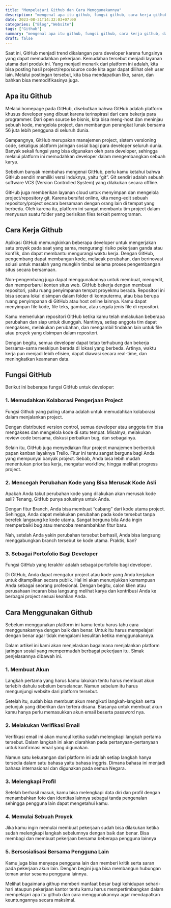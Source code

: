 ```yaml
---
title: "Mempelajari Github dan Cara Menggunakannya"
description: "mengenal apa itu github, fungsi github, cara kerja github, dan bagaaimana menggunakan github"
date: 2023-08-31T14:32:03+07:00
categories: ["Blog","Website"]
tags: ["Github"]
summary: "mengenal apa itu github, fungsi github, cara kerja github, dan bagaaimana menggunakan github"
draft: false
---
```


Saat ini, GitHub menjadi trend dikalangan para developer karena fungsinya yang dapat memudahkan pekerjaan. Kemudahan tersebut menjadi layanan utama dari produk ini. Yang menjadi menarik dari platform ini adalah, kita bisa posting hasil project/repo/source code kita agar dapat dilihat oleh user lain. Melalui postingan tersebut, kita bisa mendapatkan like, saran, dan bahkan bisa memodifikasinya juga.

## Apa itu Github
Melalui homepage pada GitHub, disebutkan bahwa GitHub adalah platform khusus developer yang dibuat karena terinspirasi dari cara bekerja para programmer. Dari open source ke bisnis, kita bisa meng-host dan meninjau sebuah kode, mengelola project, dan membangun perangkat lunak bersama 56 juta lebih pengguna di seluruh dunia.

Gampangnya, GitHub merupakan manajemen project, sistem versioning code, sekaligus platform jaringan sosial bagi para developer seluruh dunia. Banyak sekali fungsi yang bisa digunakan oleh para developer, sehingga melalui platform ini memudahkan developer dalam mengembangkan sebuah karya.

Sebelum banyak membahas mengenai GitHub, perlu kamu ketahui bahwa GitHub sendiri memiliki versi induknya, yaitu “git”. Git sendiri adalah sebuah software VCS (Version Controlled System) yang dilakukan secara offline.

GitHub juga memberikan layanan cloud untuk menyimpan dan mengelola project/repository git. Karena bersifat online, kita meng-edit sebuah repository/project secara bersamaan dengan orang lain di tempat yang berbeda. Oleh karena itu, platform ini sangat membantu tim project dalam menyusun suatu folder yang berisikan files terkait pemrograman.

## Cara Kerja Github
Aplikasi GitHub memungkinkan beberapa developer untuk mengerjakan satu proyek pada saat yang sama, mengurangi risiko pekerjaan ganda atau konflik, dan dapat membantu mengurangi waktu kerja. Dengan GitHub, pengembang dapat membangun kode, melacak perubahan, dan berinovasi solusi untuk masalah yang mungkin timbul selama proses pengembangan situs secara bersamaan. 

Non-pengembang juga dapat menggunakannya untuk membuat, mengedit, dan memperbarui konten situs web. GitHub bekerja dengan membuat repositori, yaitu ruang penyimpanan tempat proyekmu berada. Repositori ini bisa secara lokal disimpan dalam folder di komputermu, atau bisa berupa ruang penyimpanan di GitHub atau host online lainnya. Kamu dapat menyimpan file kode, file teks, gambar, atau segala jenis file di repositori. 

Kamu memerlukan repositori GitHub ketika kamu telah melakukan beberapa perubahan dan siap untuk diunggah. Nantinya, setiap anggota tim dapat mengakses, melakukan perubahan, dan mengambil tindakan lain untuk file atau proyek yang disimpan dalam repositori.

Dengan begitu, semua developer dapat tetap terhubung dan bekerja bersama-sama meskipun berada di lokasi yang berbeda. Artinya, waktu kerja pun menjadi lebih efisien, dapat diawasi secara real-time, dan meningkatkan keamanan data.

## Fungsi GitHub
Berikut ini beberapa fungsi GitHub untuk developer:

### 1. Memudahkan Kolaborasi Pengerjaan Project
Fungsi Github yang paling utama adalah untuk memudahkan kolaborasi dalam menjalankan project. 

Dengan distributed version control, semua developer atau anggota tim bisa mengakses dan mengelola kode di satu tempat. Misalnya, melakukan review code bersama, diskusi perbaikan bug, dan sebagainya.

Selain itu, GitHub juga menyediakan fitur project manajemen berbentuk papan kanban layaknya Trello. Fitur ini tentu sangat berguna bagi Anda yang mempunyai banyak project. Sebab, Anda bisa lebih mudah menentukan prioritas kerja, mengatur workflow, hingga melihat progress project.

### 2. Mencegah Perubahan Kode yang Bisa Merusak Kode Asli
Apakah Anda takut perubahan kode yang dilakukan akan merusak kode asli? Tenang, GitHub punya solusinya untuk Anda.

Dengan fitur Branch, Anda bisa membuat “cabang” dari kode utama project. Sehingga, Anda dapat melakukan perubahan pada kode tersebut tanpa berefek langsung ke kode utama. Sangat berguna bila Anda ingin memperbaiki bug atau mencoba menambahkan fitur baru.

Nah, setelah Anda yakin perubahan tersebut berhasil, Anda bisa langsung menggabungkan branch tersebut ke kode utama. Praktis, kan?

### 3. Sebagai Portofolio Bagi Developer
Fungsi GitHub yang terakhir adalah sebagai portofolio bagi developer. 

Di GitHub, Anda dapat mengatur project atau kode yang Anda kerjakan untuk ditampilkan secara publik. Hal ini akan menunjukkan kemampuan Anda sebagai seorang profesional. Dengan begitu, calon klien atau perusahaan incaran bisa langsung melihat karya dan kontribusi Anda ke berbagai project sesuai keahlian Anda.

## Cara Menggunakan Github
Sebelum menggunakan platform ini kamu tentu harus tahu cara menggunakannya dengan baik dan benar. Untuk itu harus mempelajari dengan benar agar tidak mengalami kesulitan ketika menggunakannya.

Dalam artikel ini kami akan menjelaskan bagaimana menjalankan platform jaringan sosial yang mempermudah berbagai pekerjaan itu. Simak penjelasannya dibawah ini.

### 1. Membuat Akun
Langkah pertama yang harus kamu lakukan tentu harus membuat akun terlebih dahulu sebelum berselancar. Namun sebelum itu harus mengunjungi website dari platform tersebut.

Setelah itu, sudah bisa membuat akun mengikuti langkah-langkah serta petunjuk yang diberikan dan tertera disana. Biasanya untuk membuat akun kamu hanya perlu memasukkan akun email beserta password nya.

### 2. Melakukan Verifikasi Email
Verifikasi email ini akan muncul ketika sudah melengkapi langkah pertama tersebut. Dalam langkah ini akan diarahkan pada pertanyaan-pertanyaan untuk konfirmasi email yang digunakan.

Namun satu kekurangan dari platform ini adalah setiap langkah hanya tersedia dalam satu bahasa yaitu bahasa inggris. Dimana bahasa ini menjadi bahasa internasional dan digunakan pada semua Negara.

### 3. Melengkapi Profil
Setelah berhasil masuk, kamu bisa melengkapi data diri dan profil dengan menambahkan foto dan identitas lainnya sebagai tanda pengenalan sehingga pengguna lain dapat mengetahui kamu.

### 4. Memulai Sebuah Proyek
Jika kamu ingin memulai membuat pekerjaan sudah bisa dilakukan ketika sudah melengkapi langkah sebelumnya dengan baik dan benar. Bisa membagi dan membuat pekerjaan bersama beberapa pengguna lainnya

### 5. Bersosialisasi Bersama Pengguna Lain
Kamu juga bisa menyapa pengguna lain dan memberi kritik serta saran pada pekerjaan akun lain. Dengan begini juga bisa membangun hubungan teman antar sesama pengguna lainnya.

Melihat bagaimana githup memberi manfaat besar bagi kehidupan sehari-hari ataupun pekerjaan kantor tentu kamu harus mempertimbangkan dalam mempelajari apa itu github dan cara menggunakannya agar mendapatkan keuntungannya secara maksimal.